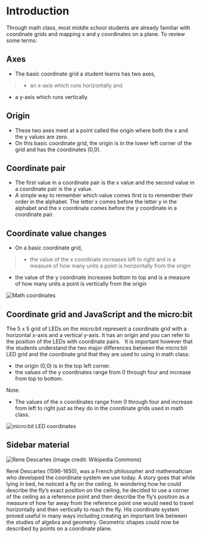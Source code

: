 # Introduction

Through math class, most middle school students are already familiar with coordinate grids and mapping x and y coordinates on a plane. To review some terms:

## Axes
* The basic coordinate grid a student learns has two axes,

>* an x-axis which runs horizontally and 
* a y-axis which runs vertically.
	
## Origin
* These two axes meet at a point called the origin where both the x and the y values are zero.
* On this basic coordinate grid, the origin is in the lower left corner of the grid and has the coordinates (0,0).
	
## Coordinate pair
* The first value in a coordinate pair is the x value and the second value in a coordinate pair is the y value.
* A simple way to remember which value comes first is to remember their order in the alphabet. The letter x comes before the letter y in the alphabet and the x coordinate comes before the y coordinate in a coordinate pair.
	
## Coordinate value changes
* On a basic coordinate grid,

>* the value of the x coordinate increases left to right and is a measure of how many units a point is horizontally from the origin
* the value of the y coordinate increases bottom to top and is a measure of how many units a point is vertically from the origin
	
![Math coordinates](/static/courses/csintro/coordinates/math-coords.png)

## Coordinate grid and JavaScript and the micro:bit

The 5 x 5 grid of LEDs on the micro:bit represent a coordinate grid with a horizontal x-axis and a vertical y-axis. It has an origin and you can refer to the position of the LEDs with coordinate pairs.
 
It is important however that the students understand the two major differences between the micro:bit LED grid and the coordinate grid that they are used to using in math class:
* the origin (0,0) is in the top left corner.
* the values of the y coordinates range from 0 through four and increase from top to bottom.
	
Note:
* The values of the x coordinates range from 0 through four and increase from left to right just as they do in the coordinate grids used in math class.

![micro:bit LED coordinates](/static/courses/csintro/coordinates/microbit-led-coords.png)

## Sidebar material

![Rene Descartes](/static/courses/csintro/coordinates/rene-descartes.jpg)
(image credit: Wikipedia Commons)

René Descartes (1596-1650), was a French philosopher and mathematician who developed the coordinate system we use today. A story goes that while lying in bed, he noticed a fly on the ceiling. In wondering how he could describe the fly’s exact position on the ceiling, he decided to use a corner of the ceiling as a reference point and then describe the fly’s position as a measure of how far away from the reference point one would need to travel horizontally and then vertically to reach the fly. His coordinate system proved useful in many ways including creating an important link between the studies of algebra and geometry. Geometric shapes could now be described by points on a coordinate plane.
